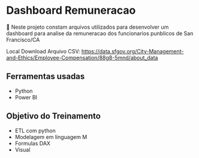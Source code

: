 # Dashboard Remuneracao

📌 Neste projeto constam arquivos utilizados para desenvolver um dashboard para analise da remuneracao dos funcionarios punblicos de San Francisco/CA

Local Download Arquivo CSV: https://data.sfgov.org/City-Management-and-Ethics/Employee-Compensation/88g8-5mnd/about_data

## Ferramentas usadas
- Python
- Power BI

## Objetivo do Treinamento
- ETL com python
- Modelagem em linguagem M
- Formulas DAX
- Visual

